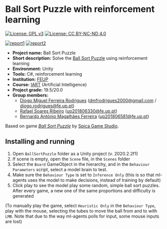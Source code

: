 <!--
Copyright (C) 2021 Rafael Ribeiro, Diogo Rodrigues, Bernardo Ferreira
Distributed under the terms of the GNU General Public License, version 3
-->

# Ball Sort Puzzle with reinforcement learning

[![License: GPL v3](https://img.shields.io/badge/License-GPLv3-blue.svg)](https://www.gnu.org/licenses/gpl-3.0)
[![License: CC BY-NC-ND 4.0](https://img.shields.io/badge/License-CC%20BY--NC--ND%204.0-lightgrey.svg)](https://creativecommons.org/licenses/by-nc-nd/4.0/)

[![report1](https://github.com/up201806330/iart-proj-2/actions/workflows/report1.yml/badge.svg)](https://github.com/up201806330/iart-proj-2/actions/workflows/report1.yml)
[![report2](https://github.com/up201806330/iart-proj-2/actions/workflows/report2.yml/badge.svg)](https://github.com/up201806330/iart-proj-2/actions/workflows/report2.yml)


- **Project name:** Ball Sort Puzzle
- **Short description:** Solve the [Ball Sort Puzzle](https://play.google.com/store/apps/details?id=com.spicags.ballsort&hl=pt_PT&gl=US) using reinforcement learning
- **Environment:** Unity
- **Tools:** C#, reinforcement learning
- **Institution:** [FEUP](https://sigarra.up.pt/feup/en/web_page.Inicial)
- **Course:** [IART](https://sigarra.up.pt/feup/en/UCURR_GERAL.FICHA_UC_VIEW?pv_ocorrencia_id=459487) (Artificial Intelligence)
- **Project grade:** 19.5/20.0
- **Group members:**
    - [Diogo Miguel Ferreira Rodrigues](https://github.com/dmfrodrigues) (<dmfrodrigues2000@gmail.com> / <diogo.rodrigues@fe.up.pt>)
    - [Rafael Soares Ribeiro](https://github.com/up201806330) (<up201806330@fe.up.pt>)
    - [Bernardo António Magalhães Ferreira](https://github.com/BernardoFerreira00) (<up201806581@fe.up.pt>)

Based on game [*Ball Sort Puzzle*](https://play.google.com/store/apps/details?id=com.spicags.ballsort&hl=pt_PT&gl=US) by [Spica Game Studio](https://play.google.com/store/apps/developer?id=Spica+Game+Studio).

## Installing and running

1. Open `BallSortPuzzle` folder as a Unity project (v. 2020.2.2f1)
2. If scene is empty, open the `Scene` file, in the `Scenes` folder
3. Select the `Board` GameObject in the hierarchy, and in the `Behaviour Parameters` script, select a model brain to test.
4. Make sure the `Behaviour Type` is set to `Inference Only` (this is so that ml-agents uses the model to make decisions, instead of training by default)
5. Click play to see the model play some random, simple ball sort puzzles. After every game, a new one of the same proportions and difficulty is generated

(To manually play the game, select `Heuristic Only` in the `Behaviour Type`, play with the mouse, selecting the tubes to move the ball from and to with `LMB`. Note that due to the way ml-agents polls for input, some mouse inputs are lost)